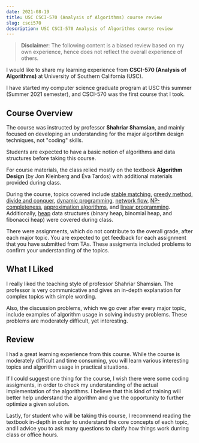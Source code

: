 ```yaml
---
date: 2021-08-19
title: USC CSCI-570 (Analysis of Algorithms) course review
slug: csci570
description: USC CSCI-570 Analysis of Algorithms course review
---
```


> **Disclaimer**: The following content is a biased review based on my own
> experience, hence does not reflect the overall experience of others.

I would like to share my learning experience from **CSCI-570 (Analysis of
Algorithms)** at University of Southern California (USC).

I have started my computer science graduate program at USC this summer (Summer
2021 semester), and CSCI-570 was the first course that I took.

## Course Overview

The course was instructed by professor **Shahriar Shamsian**, and mainly focused
on developing an understanding for the major algortihm design techniques, not
"coding" skills.

Students are expected to have a basic notion of algorithms and data structures
before taking this course.

For course materials, the class relied mostly on the textbook **Algorithm
Design** (by Jon Kleinberg and Éva Tardos) with additional materials provided
during class.

During the course, topics covered include <u>stable matching</u>, <u>greedy
method</u>, <u>divide and conquer</u>, <u>dynamic programming</u>, <u>network
flow</u>, <u>NP-completeness</u>, <u>approximation algorithms</u>, and <u>linear
programming</u>. Additionally, <u>heap</u> data structures (binary heap,
binomial heap, and fibonacci heap) were covered during class.

There were assignments, which do not contribute to the overall grade, after each
major topic. You are expected to get feedback for each assignment that you have
submitted from TAs. These assigments included problems to confirm your
understanding of the topics.

## What I Liked

I really liked the teaching style of professor Shahriar Shamsian. The professor
is very communicative and gives an in-depth explanation for complex topics with
simple wording.

Also, the discussion problems, which we go over after every major topic, include
examples of algorithm usage in solving industry problems. These problems are
moderately difficult, yet interesting.

## Review

I had a great learning experience from this course. While the course is
moderately difficult and time consuming, you will learn various interesting
topics and algorithm usage in practical situations.

If I could suggest one thing for the course, I wish there were some coding
assigments, in order to check my understanding of the actual implementation of
the algorithms. I believe that this kind of training will better help understand
the algorithm and give the opportunity to further optimize a given solution.

Lastly, for student who will be taking this course, I recommend reading the
textbook in-depth in order to understand the core concepts of each topic, and I
advice you to ask many questions to clarify how things work durring class or
office hours.
